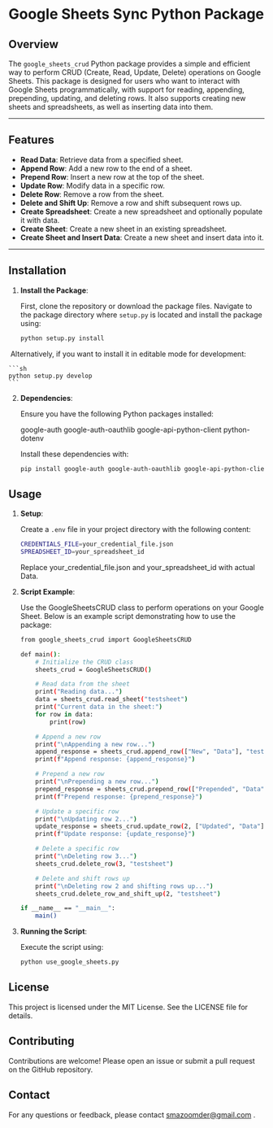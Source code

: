 # Google Sheets Sync Python Package

## Overview

The `google_sheets_crud` Python package provides a simple and efficient way to perform CRUD (Create, Read, Update, Delete) operations on Google Sheets. This package is designed for users who want to interact with Google Sheets programmatically, with support for reading, appending, prepending, updating, and deleting rows. It also supports creating new sheets and spreadsheets, as well as inserting data into them.

---

## Features

- **Read Data**: Retrieve data from a specified sheet.
- **Append Row**: Add a new row to the end of a sheet.
- **Prepend Row**: Insert a new row at the top of the sheet.
- **Update Row**: Modify data in a specific row.
- **Delete Row**: Remove a row from the sheet.
- **Delete and Shift Up**: Remove a row and shift subsequent rows up.
- **Create Spreadsheet**: Create a new spreadsheet and optionally populate it with data.
- **Create Sheet**: Create a new sheet in an existing spreadsheet.
- **Create Sheet and Insert Data**: Create a new sheet and insert data into it.

---

## Installation

1. **Install the Package**:

   First, clone the repository or download the package files. Navigate to the package directory where `setup.py` is located and install the package using:

   ```sh
   python setup.py install
   ```

​	Alternatively, if you want to install it in editable mode for development:

    ```sh
    python setup.py develop
    ```

2. **Dependencies**:

    Ensure you have the following Python packages installed:

    google-auth
    google-auth-oauthlib
    google-api-python-client
    python-dotenv

    Install these dependencies with:
    ```sh
    pip install google-auth google-auth-oauthlib google-api-python-client python-dotenv
    ```

## Usage

1. **Setup**:

    Create a `.env` file in your project directory with the following content:
    ```sh
    CREDENTIALS_FILE=your_credential_file.json
    SPREADSHEET_ID=your_spreadsheet_id
    ```
    Replace your_credential_file.json and your_spreadsheet_id with actual Data.
2. **Script Example**:

    Use the GoogleSheetsCRUD class to perform operations on your Google Sheet. Below is an example script demonstrating how to use the package:

    ```sh
    from google_sheets_crud import GoogleSheetsCRUD

    def main():
        # Initialize the CRUD class
        sheets_crud = GoogleSheetsCRUD()

        # Read data from the sheet
        print("Reading data...")
        data = sheets_crud.read_sheet("testsheet")
        print("Current data in the sheet:")
        for row in data:
            print(row)

        # Append a new row
        print("\nAppending a new row...")
        append_response = sheets_crud.append_row(["New", "Data"], "testsheet")
        print(f"Append response: {append_response}")

        # Prepend a new row
        print("\nPrepending a new row...")
        prepend_response = sheets_crud.prepend_row(["Prepended", "Data"], "testsheet")
        print(f"Prepend response: {prepend_response}")

        # Update a specific row
        print("\nUpdating row 2...")
        update_response = sheets_crud.update_row(2, ["Updated", "Data"], "testsheet")
        print(f"Update response: {update_response}")

        # Delete a specific row
        print("\nDeleting row 3...")
        sheets_crud.delete_row(3, "testsheet")

        # Delete and shift rows up
        print("\nDeleting row 2 and shifting rows up...")
        sheets_crud.delete_row_and_shift_up(2, "testsheet")

    if __name__ == "__main__":
        main()

    ```

3. **Running the Script**:

    Execute the script using:

    ```sh
    python use_google_sheets.py
    ```

## License
This project is licensed under the MIT License. See the LICENSE file for details.

## Contributing
Contributions are welcome! Please open an issue or submit a pull request on the GitHub repository.

## Contact
For any questions or feedback, please contact smazoomder@gmail.com .